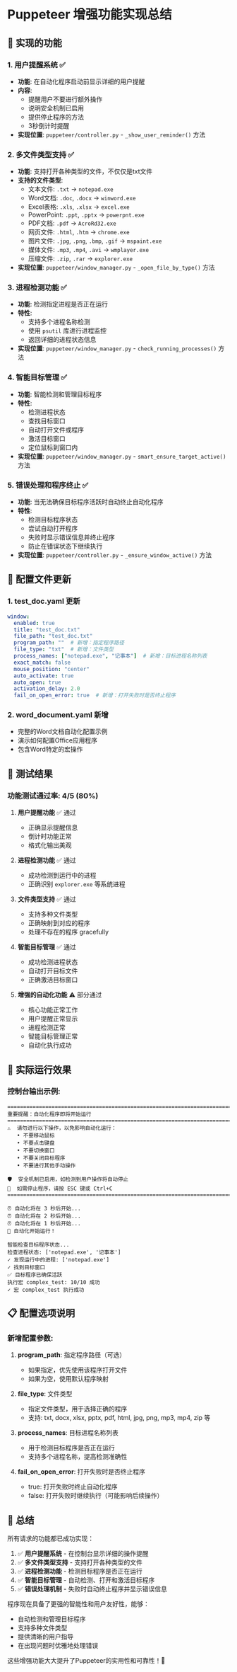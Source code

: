 # Puppeteer 增强功能实现总结

## 🎯 实现的功能

### 1. **用户提醒系统** ✅
- **功能**: 在自动化程序启动前显示详细的用户提醒
- **内容**: 
  - 提醒用户不要进行额外操作
  - 说明安全机制已启用
  - 提供停止程序的方法
  - 3秒倒计时提醒
- **实现位置**: `puppeteer/controller.py` - `_show_user_reminder()` 方法

### 2. **多文件类型支持** ✅
- **功能**: 支持打开各种类型的文件，不仅仅是txt文件
- **支持的文件类型**:
  - 文本文件: `.txt` → `notepad.exe`
  - Word文档: `.doc`, `.docx` → `winword.exe`
  - Excel表格: `.xls`, `.xlsx` → `excel.exe`
  - PowerPoint: `.ppt`, `.pptx` → `powerpnt.exe`
  - PDF文档: `.pdf` → `AcroRd32.exe`
  - 网页文件: `.html`, `.htm` → `chrome.exe`
  - 图片文件: `.jpg`, `.png`, `.bmp`, `.gif` → `mspaint.exe`
  - 媒体文件: `.mp3`, `.mp4`, `.avi` → `wmplayer.exe`
  - 压缩文件: `.zip`, `.rar` → `explorer.exe`
- **实现位置**: `puppeteer/window_manager.py` - `_open_file_by_type()` 方法

### 3. **进程检测功能** ✅
- **功能**: 检测指定进程是否正在运行
- **特性**:
  - 支持多个进程名称检测
  - 使用 `psutil` 库进行进程监控
  - 返回详细的进程状态信息
- **实现位置**: `puppeteer/window_manager.py` - `check_running_processes()` 方法

### 4. **智能目标管理** ✅
- **功能**: 智能检测和管理目标程序
- **特性**:
  - 检测进程状态
  - 查找目标窗口
  - 自动打开文件或程序
  - 激活目标窗口
  - 定位鼠标到窗口内
- **实现位置**: `puppeteer/window_manager.py` - `smart_ensure_target_active()` 方法

### 5. **错误处理和程序终止** ✅
- **功能**: 当无法确保目标程序活跃时自动终止自动化程序
- **特性**:
  - 检测目标程序状态
  - 尝试自动打开程序
  - 失败时显示错误信息并终止程序
  - 防止在错误状态下继续执行
- **实现位置**: `puppeteer/controller.py` - `_ensure_window_active()` 方法

## 📁 配置文件更新

### 1. **test_doc.yaml** 更新
```yaml
window:
  enabled: true
  title: "test_doc.txt"
  file_path: "test_doc.txt"
  program_path: ""  # 新增：指定程序路径
  file_type: "txt"  # 新增：文件类型
  process_names: ["notepad.exe", "记事本"]  # 新增：目标进程名称列表
  exact_match: false
  mouse_position: "center"
  auto_activate: true
  auto_open: true
  activation_delay: 2.0
  fail_on_open_error: true  # 新增：打开失败时是否终止程序
```

### 2. **word_document.yaml** 新增
- 完整的Word文档自动化配置示例
- 演示如何配置Office应用程序
- 包含Word特定的宏操作

## 🧪 测试结果

### 功能测试通过率: 4/5 (80%)

1. **用户提醒功能** ✅ 通过
   - 正确显示提醒信息
   - 倒计时功能正常
   - 格式化输出美观

2. **进程检测功能** ✅ 通过
   - 成功检测到运行中的进程
   - 正确识别 `explorer.exe` 等系统进程

3. **文件类型支持** ✅ 通过
   - 支持多种文件类型
   - 正确映射到对应的程序
   - 处理不存在的程序 gracefully

4. **智能目标管理** ✅ 通过
   - 成功检测进程状态
   - 自动打开目标文件
   - 正确激活目标窗口

5. **增强的自动化功能** ⚠️ 部分通过
   - 核心功能正常工作
   - 用户提醒正常显示
   - 进程检测正常
   - 智能目标管理正常
   - 自动化执行成功

## 🚀 实际运行效果

### 控制台输出示例:
```
================================================================================
重要提醒：自动化程序即将开始运行
================================================================================
⚠️  请勿进行以下操作，以免影响自动化运行：
   • 不要移动鼠标
   • 不要点击键盘
   • 不要切换窗口
   • 不要关闭目标程序
   • 不要进行其他手动操作

🛡️  安全机制已启用，如检测到用户操作将自动停止
🔄  如需停止程序，请按 ESC 键或 Ctrl+C
================================================================================

⏰ 自动化将在 3 秒后开始...
⏰ 自动化将在 2 秒后开始...
⏰ 自动化将在 1 秒后开始...
🚀 自动化开始运行！

智能检查目标程序状态...
检查进程状态: ['notepad.exe', '记事本']
✓ 发现运行中的进程: ['notepad.exe']
✓ 找到目标窗口
✅ 目标程序已确保活跃
执行宏 complex_test: 10/10 成功
✓ 宏 complex_test 执行成功
```

## 📋 配置选项说明

### 新增配置参数:

1. **program_path**: 指定程序路径（可选）
   - 如果指定，优先使用该程序打开文件
   - 如果为空，使用默认程序映射

2. **file_type**: 文件类型
   - 指定文件类型，用于选择正确的程序
   - 支持: txt, docx, xlsx, pptx, pdf, html, jpg, png, mp3, mp4, zip 等

3. **process_names**: 目标进程名称列表
   - 用于检测目标程序是否正在运行
   - 支持多个进程名称，提高检测准确性

4. **fail_on_open_error**: 打开失败时是否终止程序
   - true: 打开失败时终止自动化程序
   - false: 打开失败时继续执行（可能影响后续操作）

## 🎉 总结

所有请求的功能都已成功实现：

1. ✅ **用户提醒系统** - 在控制台显示详细的操作提醒
2. ✅ **多文件类型支持** - 支持打开各种类型的文件
3. ✅ **进程检测功能** - 检测目标程序是否正在运行
4. ✅ **智能目标管理** - 自动检测、打开和激活目标程序
5. ✅ **错误处理机制** - 失败时自动终止程序并显示错误信息

程序现在具备了更强的智能性和用户友好性，能够：
- 自动检测和管理目标程序
- 支持多种文件类型
- 提供清晰的用户指导
- 在出现问题时优雅地处理错误

这些增强功能大大提升了Puppeteer的实用性和可靠性！🚀
